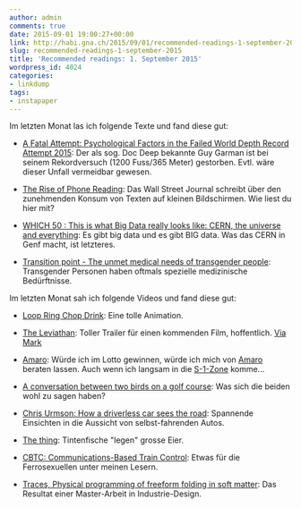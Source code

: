 ```yaml
---
author: admin
comments: true
date: 2015-09-01 19:00:27+00:00
link: http://habi.gna.ch/2015/09/01/recommended-readings-1-september-2015/
slug: recommended-readings-1-september-2015
title: 'Recommended readings: 1. September 2015'
wordpress_id: 4024
categories:
- linkdump
tags:
- instapaper
---
```


Im letzten Monat las ich folgende Texte und fand diese gut:





  * [A Fatal Attempt: Psychological Factors in the Failed World Depth Record Attempt 2015](http://scubatechphilippines.com/scuba_blog/guy-garman-world-depth-record-fatal-dive/): Der als sog. Doc Deep bekannte Guy Garman ist bei seinem Rekordversuch (1200 Fuss/365 Meter) gestorben. Evtl. wäre dieser Unfall vermeidbar gewesen.


  * [The Rise of Phone Reading](http://www.wsj.com/articles/the-rise-of-phone-reading-1439398395): Das Wall Street Journal schreibt über den zunehmenden Konsum von Texten auf kleinen Bildschirmen. Wie liest du hier mit?


  * [WHICH 50 : This is what Big Data really looks like: CERN, the universe and everything](http://which-50.com/blog/2015/august/03/this-is-what-big-data-really-looks-like-cern-the-universe-and-everything/): Es gibt big data und es gibt BIG data. Was das CERN in Genf macht, ist letzteres.


  * [Transition point - The unmet medical needs of transgender people](http://sm.stanford.edu/archive/stanmed/2012spring/article7.html): Transgender Personen haben oftmals spezielle medizinische Bedürftnisse.



Im letzten Monat sah ich folgende Videos und fand diese gut:



  * [Loop Ring Chop Drink](https://vimeo.com/95399265): Eine tolle Animation.


  * [The Leviathan](https://vimeo.com/122368314): Toller Trailer für einen kommenden Film, hoffentlich. [Via Mark](http://permanenttourist.ch/2015/08/the-leviathan/)


  * [Amaro](https://vimeo.com/127009770): Würde ich im Lotto gewinnen, würde ich mich von [Amaro](http://www.amarobikes.com/gallery.html) beraten lassen. Auch wenn ich langsam in die [S-1-Zone](http://www.velominati.com/the-rules/#12) komme...


  * [A conversation between two birds on a golf course](https://vimeo.com/85779103): Was sich die beiden wohl zu sagen haben?


  * [Chris Urmson: How a driverless car sees the road](https://www.youtube.com/watch?v=tiwVMrTLUWg): Spannende Einsichten in die Aussicht von selbst-fahrenden Autos.


  * [The thing](https://vimeo.com/133076936): Tintenfische "legen" grosse Eier.


  * [CBTC: Communications-Based Train Control](https://www.youtube.com/watch?v=Mjx3S3UjmnA): Etwas für die Ferrosexuellen unter meinen Lesern.


  * [Traces, Physical programming of freeform folding in soft matter](https://vimeo.com/133662815): Das Resultat einer Master-Arbeit in Industrie-Design.


